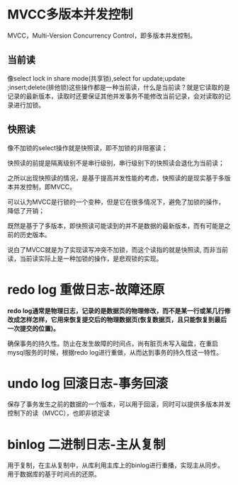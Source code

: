 # MVCC多版本并发控制

MVCC，Multi-Version Concurrency Control，即多版本并发控制。

## 当前读

像select lock in share mode(共享锁),select for update;update ;insert;delete(排他锁)这些操作都是一种当前读，什么是当前读？就是它读取的是记录的最新版本，读取时还要保证其他并发事务不能修改当前记录，会对读取的记录进行加锁。

## 快照读

像不加锁的select操作就是快照读，即不加锁的非阻塞读；

快照读的前提是隔离级别不是串行级别，串行级别下的快照读会退化为当前读；

之所以出现快照读的情况，是基于提高并发性能的考虑，快照读的是现实基于多版本并发控制，即MVCC。

可以认为MVCC是行锁的一个变种，但是它在很多情况下，避免了加锁的操作，降低了开销；

既然是基于了多版本，即快照读可能读到的并不是数据的最新版本，而有可能是之前的历史版本。

说白了MVCC就是为了实现读写冲突不加锁，而这个读指的就是快照读, 而非当前读，当前读实际上是一种加锁的操作，是悲观锁的实现。

# redo log 重做日志-故障还原

**redo log通常是物理日志，记录的是数据页的物理修改，而不是某一行或某几行修改成怎样怎样，它用来恢复提交后的物理数据页(恢复数据页，且只能恢复到最后一次提交的位置)。**

确保事务的持久性。防止在发生故障的时间点，尚有脏页未写入磁盘，在重启mysql服务的时候，根据redo log进行重做，从而达到事务的持久性这一特性。



# undo log 回滚日志-事务回滚

保存了事务发生之前的数据的一个版本，可以用于回滚，同时可以提供多版本并发控制下的读（MVCC），也即非锁定读



# binlog 二进制日志-主从复制

用于复制，在主从复制中，从库利用主库上的binlog进行重播，实现主从同步。 
用于数据库的基于时间点的还原。